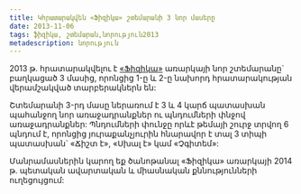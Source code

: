 ```yaml
---
title: Կհրատարակվեն «Ֆիզիկա» շտեմարանի 3 նոր մասերը 
date: 2013-11-06
tags: ֆիզիկա, շտեմարան,նորություն2013
metadescription: նորություն
---
```



2013 թ. հրատարակվելու է [«Ֆիզիկա»](/shtemaran/physics/html) առարկայի նոր շտեմարանը` բաղկացած 3 մասից, որոնցից 1-ը և 2-ը
 նախորդ հրատարակության վերամշակված տարբերակներն են:
<!--more-->
Շտեմարանի 3-րդ մասը ներառում է 3 և 4 կարճ պատասխան պահանջող նոր առաջադրանքներ ու պնդումների
 փնջով առաջադրանքներ: Պնդումների փունջը որևէ թեմայի շուրջ տրվող 6 պնդում է, որոնցից յուրաքանչյուրին 
 հնարավոր է տալ 3 տիպի պատասխան` «Ճիշտ է», «Սխալ է» կամ «Չգիտեմ»:

Մանրամասներին կարող եք ծանոթանալ «Ֆիզիկա» առարկայի 2014 թ. պետական ավարտական և միասնական 
քննությունների ուղեցույցում: